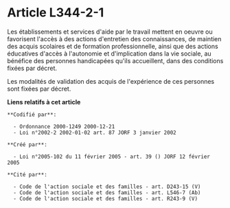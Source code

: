 # Article L344-2-1

Les établissements et services d'aide par le travail mettent en oeuvre ou favorisent l'accès à des actions d'entretien des
connaissances, de maintien des acquis scolaires et de formation professionnelle, ainsi que des actions éducatives d'accès à
l'autonomie et d'implication dans la vie sociale, au bénéfice des personnes handicapées qu'ils accueillent, dans des
conditions fixées par décret.

Les modalités de validation des acquis de l'expérience de ces personnes sont fixées par décret.

**Liens relatifs à cet article**

	**Codifié par**:

	  - Ordonnance 2000-1249 2000-12-21
	  - Loi n°2002-2 2002-01-02 art. 87 JORF 3 janvier 2002

	**Créé par**:

	  - Loi n°2005-102 du 11 février 2005 - art. 39 () JORF 12 février 2005

	**Cité par**:

	  - Code de l'action sociale et des familles - art. D243-15 (V)
	  - Code de l'action sociale et des familles - art. L546-7 (Ab)
	  - Code de l'action sociale et des familles - art. R243-9 (V)
